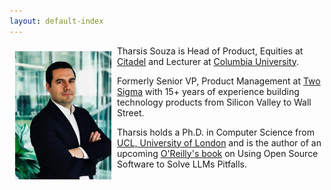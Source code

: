 ```yaml
---
layout: default-index
---
```

<img style="width=305px;height=445px;float:left;padding:9px;"
src="/image/Tharsis.png" alt="profile picture" width="154" height="205">

Tharsis Souza is Head of Product, Equities at [Citadel](https://www.citadel.com/) and Lecturer at [Columbia University](https://www.columbia.edu/). 

Formerly Senior VP, Product Management at [Two Sigma](https://www.twosigma.com) with 15+ years of experience building technology products from Silicon Valley to Wall Street.

Tharsis holds a Ph.D. in Computer Science from [UCL, University of London](https://www.ucl.ac.uk/) and is the author of an upcoming [O'Reilly's book](https://www.tamingllms.com) on Using Open Source Software to Solve LLMs Pitfalls.

